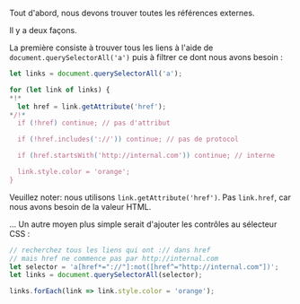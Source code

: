 
Tout d'abord, nous devons trouver toutes les références externes.

Il y a deux façons.

La première consiste à trouver tous les liens à l'aide de `document.querySelectorAll('a')` puis à filtrer ce dont nous avons besoin :

```js
let links = document.querySelectorAll('a');

for (let link of links) {
*!*
  let href = link.getAttribute('href');
*/!*
  if (!href) continue; // pas d'attribut

  if (!href.includes('://')) continue; // pas de protocol

  if (href.startsWith('http://internal.com')) continue; // interne

  link.style.color = 'orange';
}
```

Veuillez noter: nous utilisons `link.getAttribute('href')`. Pas `link.href`, car nous avons besoin de la valeur HTML.

... Un autre moyen plus simple serait d'ajouter les contrôles au sélecteur CSS :

```js
// recherchez tous les liens qui ont :// dans href
// mais href ne commence pas par http://internal.com
let selector = 'a[href*="://"]:not([href^="http://internal.com"])';
let links = document.querySelectorAll(selector);

links.forEach(link => link.style.color = 'orange');
```
